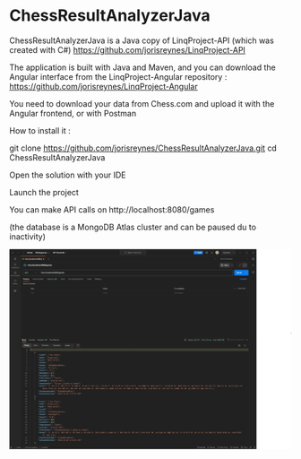 # ChessResultAnalyzerJava

ChessResultAnalyzerJava is a Java copy of LinqProject-API (which was created with C#) https://github.com/jorisreynes/LinqProject-API

The application is built with Java and Maven, and you can download the Angular interface from the LinqProject-Angular repository : https://github.com/jorisreynes/LinqProject-Angular

You need to download your data from Chess.com and upload it with the Angular frontend, or with Postman

How to install it :

git clone https://github.com/jorisreynes/ChessResultAnalyzerJava.git 
cd ChessResultAnalyzerJava

Open the solution with your IDE

Launch the project

You can make API calls on http://localhost:8080/games

(the database is a MongoDB Atlas cluster and can be paused du to inactivity)

![ChessResultAnalyzerJava](Screenshot.jpg)
